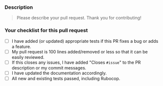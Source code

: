 ### Description
> Please describe your pull request. Thank you for contributing!

### Your checklist for this pull request
- [ ] I have added (or updated) appropriate tests if this PR fixes a bug or adds a feature.
- [ ] My pull request is 100 lines added/removed or less so that it can be easily reviewed.
- [ ] If this closes any issues, I have added "Closes `#issue`" to the PR description or my commit messages.
- [ ] I have updated the documentation accordingly.
- [ ] All new and existing tests passed, including Rubocop.
